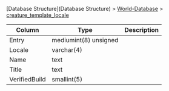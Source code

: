 [Database Structure](Database Structure) > [World-Database](World-Database) > [creature_template_locale](creature_template_locale)

Column | Type | Description
--- | --- | ---
Entry | mediumint(8) unsigned | 
Locale | varchar(4) | 
Name | text | 
Title | text | 
VerifiedBuild | smallint(5) | 
